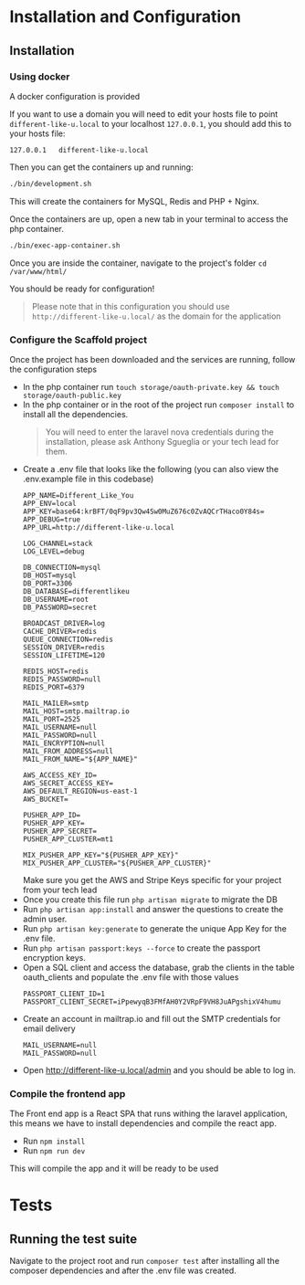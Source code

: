 # Installation and Configuration

## Installation

### Using docker

A docker configuration is provided

If you want to use a domain you will need to edit your hosts file to point `different-like-u.local` to your localhost `127.0.0.1`, you should add this to your hosts file:

```
127.0.0.1	different-like-u.local
```

Then you can get the containers up and running:

```bash
./bin/development.sh
```

This will create the containers for MySQL, Redis and PHP + Nginx.

Once the containers are up, open a new tab in your terminal to access the php container.

```bash
./bin/exec-app-container.sh
```

Once you are inside the container, navigate to the project's folder `cd /var/www/html/`

You should be ready for configuration!

>Please note that in this configuration you should use `http://different-like-u.local/` as the domain for the application

### Configure the Scaffold project

Once the project has been downloaded and the services are running, follow the configuration steps

- In the php container run `touch storage/oauth-private.key && touch storage/oauth-public.key`
- In the php container or in the root of the project run `composer install` to install all the dependencies.
    > You will need to enter the laravel nova credentials during the installation, please ask Anthony Sgueglia or your tech lead for them.
- Create a .env file that looks like the following (you can also view the .env.example file in this codebase)
    ```
    APP_NAME=Different_Like_You
    APP_ENV=local
    APP_KEY=base64:krBFT/0qF9pv3Qw4Sw0MuZ676c0ZvAQCrTHaco0Y84s=
    APP_DEBUG=true
    APP_URL=http://different-like-u.local

    LOG_CHANNEL=stack
    LOG_LEVEL=debug

    DB_CONNECTION=mysql
    DB_HOST=mysql
    DB_PORT=3306
    DB_DATABASE=differentlikeu
    DB_USERNAME=root
    DB_PASSWORD=secret

    BROADCAST_DRIVER=log
    CACHE_DRIVER=redis
    QUEUE_CONNECTION=redis
    SESSION_DRIVER=redis
    SESSION_LIFETIME=120

    REDIS_HOST=redis
    REDIS_PASSWORD=null
    REDIS_PORT=6379

    MAIL_MAILER=smtp
    MAIL_HOST=smtp.mailtrap.io
    MAIL_PORT=2525
    MAIL_USERNAME=null
    MAIL_PASSWORD=null
    MAIL_ENCRYPTION=null
    MAIL_FROM_ADDRESS=null
    MAIL_FROM_NAME="${APP_NAME}"

    AWS_ACCESS_KEY_ID=
    AWS_SECRET_ACCESS_KEY=
    AWS_DEFAULT_REGION=us-east-1
    AWS_BUCKET=

    PUSHER_APP_ID=
    PUSHER_APP_KEY=
    PUSHER_APP_SECRET=
    PUSHER_APP_CLUSTER=mt1

    MIX_PUSHER_APP_KEY="${PUSHER_APP_KEY}"
    MIX_PUSHER_APP_CLUSTER="${PUSHER_APP_CLUSTER}"
    ```
    Make sure you get the AWS and Stripe Keys specific for your project from your tech lead
- Once you create this file run `php artisan migrate` to migrate the DB
- Run `php artisan app:install` and answer the questions to create the admin user.
- Run `php artisan key:generate` to generate the unique App Key for the .env file.
- Run `php artisan passport:keys --force` to create the passport encryption keys.
- Open a SQL client and access the database, grab the clients in the table oauth_clients and populate the .env file with those values
    ```
    PASSPORT_CLIENT_ID=1
    PASSPORT_CLIENT_SECRET=iPpewyqB3FMfAH0Y2VRpF9VH8JuAPgshixV4humu
    ```
- Create an account in mailtrap.io and fill out the SMTP credentials for email delivery
    ```
    MAIL_USERNAME=null
    MAIL_PASSWORD=null
    ```
- Open http://different-like-u.local/admin and you should be able to log in.

### Compile the frontend app

The Front end app is a React SPA that runs withing the laravel application, this means we have to install dependencies and compile the react app.

- Run `npm install`
- Run `npm run dev`

This will compile the app and it will be ready to be used

# Tests

## Running the test suite

Navigate to the project root and run `composer test` after installing all the composer dependencies and after the .env file was created.
